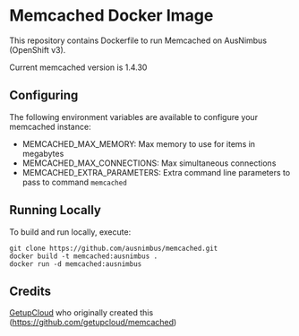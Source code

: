 Memcached Docker Image
======================

This repository contains Dockerfile to run Memcached on AusNimbus (OpenShift v3).

Current memcached version is 1.4.30

Configuring
-----------

The following environment variables are available to configure your memcached instance:

* MEMCACHED_MAX_MEMORY: Max memory to use for items in megabytes
* MEMCACHED_MAX_CONNECTIONS: Max simultaneous connections
* MEMCACHED_EXTRA_PARAMETERS: Extra command line parameters to pass to command `memcached`

Running Locally
---------------

To build and run locally, execute:

    git clone https://github.com/ausnimbus/memcached.git
    docker build -t memcached:ausnimbus .
    docker run -d memcached:ausnimbus

Credits
---------------

[GetupCloud](https://getupcloud.com/) who originally created this (<https://github.com/getupcloud/memcached>)
